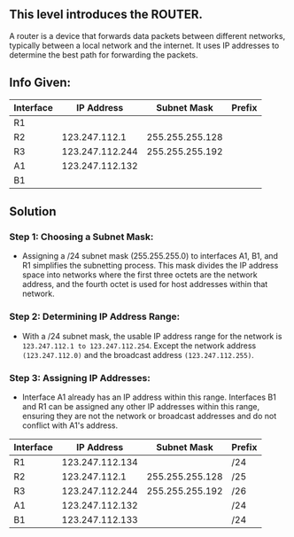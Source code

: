 ## This level introduces the ROUTER.

A router is a device that forwards data packets between different networks, typically between a local network and the internet. It uses IP addresses to determine the best path for forwarding the packets.

## Info Given:
| Interface | IP Address      | Subnet Mask     | Prefix | 
|-----------|-----------------|-----------------|--------|
| R1        |                 |                 |        |
| R2        | 123.247.112.1   | 255.255.255.128 |        | 
| R3        | 123.247.112.244 | 255.255.255.192 |        |
| A1        | 123.247.112.132 |                 |        |
| B1        |                 |                 |        |

## Solution

### Step 1: Choosing a Subnet Mask:
- Assigning a /24 subnet mask (255.255.255.0) to interfaces A1, B1, and R1 simplifies the subnetting process. This mask divides the IP address space into networks where the first three octets are the network address, and the fourth octet is used for host addresses within that network.

### Step 2: Determining IP Address Range:
- With a /24 subnet mask, the usable IP address range for the network is `123.247.112.1 to 123.247.112.254`. Except the network address `(123.247.112.0)` and the broadcast address `(123.247.112.255)`.

### Step 3: Assigning IP Addresses:
- Interface A1 already has an IP address within this range. Interfaces B1 and R1 can be assigned any other IP addresses within this range, ensuring they are not the network or broadcast addresses and do not conflict with A1's address.

| Interface | IP Address      | Subnet Mask     | Prefix | 
|-----------|-----------------|-----------------|--------|
| R1        | 123.247.112.134 |                 | /24    |
| R2        | 123.247.112.1   | 255.255.255.128 | /25    | 
| R3        | 123.247.112.244 | 255.255.255.192 | /26    |
| A1        | 123.247.112.132 |                 | /24    |
| B1        | 123.247.112.133 |                 | /24    |

